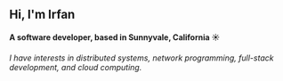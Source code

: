 <h2 align="left">Hi, I'm Irfan</h2>
<h4 align="left">A software developer, based in Sunnyvale, California ☀️ </h4>
<h6 align="left">I have interests in distributed systems, network programming, full-stack development, and cloud computing.</h6>

